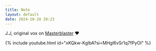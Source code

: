 ```yaml
---
title: Note
layout: default
date: 2024-10-28 20:23
---
```


J.J, original vox on [Masterblaster](https://www.youtube.com/watch?v=qk-tk2VhX70) ❤️

{% include youtube.html id="xKQkw-KglbA?si=MHgl6vSr1q7fPyOI" %}
